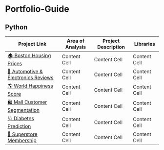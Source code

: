 # Portfolio-Guide

## Python

| Project Link | Area of Analysis | Project Description | Libraries |
| --- | --- | --- | --- |
| [🏠 Boston Housing Prices](https://github.com/Giovanna-Cardenas/Boston-Housing-Regression/tree/main)  | Content Cell  | Content Cell  | Content Cell  |
| [📝 Automotive & Electronics Reviews](https://github.com/Giovanna-Cardenas/LSA-TFIDF-TextClassifier/tree/main) | Content Cell  | Content Cell  | Content Cell  |
| [🌎 World Happiness Score](https://github.com/Giovanna-Cardenas/WorldHappiness-TreeModels/tree/main)  | Content Cell  | Content Cell  | Content Cell  |
| [🛍️ Mall Customer Segmentation](https://github.com/Giovanna-Cardenas/Customer-Segmentation-Hierarchical-KMeans) | Content Cell  | Content Cell  | Content Cell  |
| [🩺 Diabetes Prediction](https://github.com/Giovanna-Cardenas/Diabetes-Prediction-KNN/blob/main/knn_diabetes_model.ipynb)  | Content Cell  | Content Cell  | Content Cell  |
| [🛒 Superstore Membership](https://github.com/Giovanna-Cardenas/Superstore-Membership-Prediction) | Content Cell  | Content Cell  | Content Cell  |

